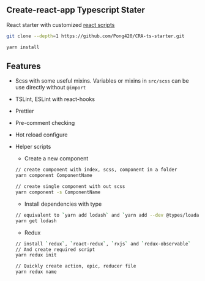 ## Create-react-app Typescript Stater

React starter with customized [react scripts](https://github.com/Pong420/create-react-app)

```bash
git clone --depth=1 https://github.com/Pong420/CRA-ts-starter.git
```

```bash
yarn install
```

## Features

- Scss with some useful mixins. Variables or mixins in `src/scss` can be use directly without `@import`
- TSLint, ESLint with react-hooks
- Prettier
- Pre-comment checking
- Hot reload configure
- Helper scripts

  - Create a new component

  ```bash
  // create component with index, scss, component in a folder
  yarn component ComponentName

  // create single component with out scss
  yarn component -s ComponentName
  ```

  - Install dependencies with type

  ```bash
  // equivalent to `yarn add lodash` and `yarn add --dev @types/loadash`
  yarn get lodash
  ```

  - Redux

  ```bash
  // install `redux`, `react-redux`, `rxjs` and `redux-observable`
  // And create required script
  yarn redux init

  // Quickly create action, epic, reducer file
  yarn redux name
  ```
